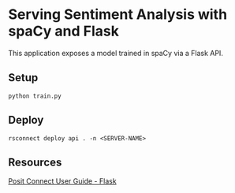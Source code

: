 # Serving Sentiment Analysis with spaCy and Flask

This application exposes a model trained in spaCy via a Flask API.
## Setup

```
python train.py
```
## Deploy

```
rsconnect deploy api . -n <SERVER-NAME>
```

## Resources

[Posit Connect User Guide - Flask](https://docs.posit.co/connect/user/flask/)